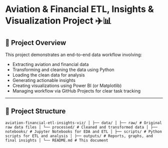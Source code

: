 # Aviation & Financial ETL, Insights & Visualization Project ✈️📊

## 📌 Project Overview
This project demonstrates an end-to-end data workflow involving:
- Extracting aviation and financial data
- Transforming and cleaning the data using Python
- Loading the clean data for analysis
- Generating actionable insights
- Creating visualizations using Power BI (or Matplotlib)
- Managing workflow via GitHub Projects for clear task tracking

---

## 📂 Project Structure

``` aviation-financial-etl-insights-viz/ │ ├── data/ │ ├── raw/ # Original raw data files │ └── processed/ # Cleaned and transformed data │ ├── notebooks/ # Jupyter Notebooks for EDA and ETL │ ├── scripts/ # Python scripts for ETL and analysis │ ├── outputs/ # Reports, graphs, and final insights │ └── README.md # This document ```
